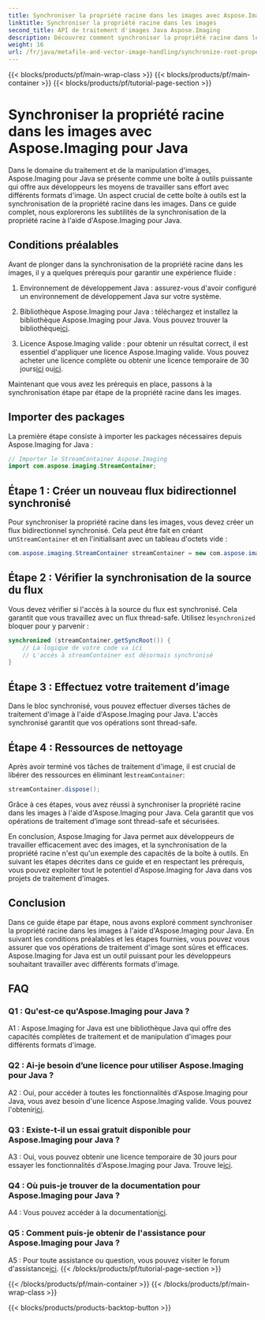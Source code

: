 ```yaml
---
title: Synchroniser la propriété racine dans les images avec Aspose.Imaging pour Java
linktitle: Synchroniser la propriété racine dans les images
second_title: API de traitement d'images Java Aspose.Imaging
description: Découvrez comment synchroniser la propriété racine dans les images à l'aide d'Aspose.Imaging pour Java. Garantissez un traitement d’image thread-safe avec ce guide étape par étape.
weight: 16
url: /fr/java/metafile-and-vector-image-handling/synchronize-root-property-in-images/
---
```


{{< blocks/products/pf/main-wrap-class >}}
{{< blocks/products/pf/main-container >}}
{{< blocks/products/pf/tutorial-page-section >}}

# Synchroniser la propriété racine dans les images avec Aspose.Imaging pour Java

Dans le domaine du traitement et de la manipulation d'images, Aspose.Imaging pour Java se présente comme une boîte à outils puissante qui offre aux développeurs les moyens de travailler sans effort avec différents formats d'image. Un aspect crucial de cette boîte à outils est la synchronisation de la propriété racine dans les images. Dans ce guide complet, nous explorerons les subtilités de la synchronisation de la propriété racine à l'aide d'Aspose.Imaging pour Java.

## Conditions préalables

Avant de plonger dans la synchronisation de la propriété racine dans les images, il y a quelques prérequis pour garantir une expérience fluide :

1. Environnement de développement Java : assurez-vous d'avoir configuré un environnement de développement Java sur votre système.

2.  Bibliothèque Aspose.Imaging pour Java : téléchargez et installez la bibliothèque Aspose.Imaging pour Java. Vous pouvez trouver la bibliothèque[ici](https://releases.aspose.com/imaging/java/).

3. Licence Aspose.Imaging valide : pour obtenir un résultat correct, il est essentiel d'appliquer une licence Aspose.Imaging valide. Vous pouvez acheter une licence complète ou obtenir une licence temporaire de 30 jours[ici](https://purchase.aspose.com/buy) ou[ici](https://purchase.aspose.com/temporary-license/).

Maintenant que vous avez les prérequis en place, passons à la synchronisation étape par étape de la propriété racine dans les images.

## Importer des packages

La première étape consiste à importer les packages nécessaires depuis Aspose.Imaging for Java :

```java
// Importer le StreamContainer Aspose.Imaging
import com.aspose.imaging.StreamContainer;
```

## Étape 1 : Créer un nouveau flux bidirectionnel synchronisé

 Pour synchroniser la propriété racine dans les images, vous devez créer un flux bidirectionnel synchronisé. Cela peut être fait en créant un`StreamContainer` et en l'initialisant avec un tableau d'octets vide :

```java
com.aspose.imaging.StreamContainer streamContainer = new com.aspose.imaging.StreamContainer(new java.io.ByteArrayInputStream(new byte[0]));
```

## Étape 2 : Vérifier la synchronisation de la source du flux

 Vous devez vérifier si l'accès à la source du flux est synchronisé. Cela garantit que vous travaillez avec un flux thread-safe. Utilisez le`synchronized` bloquer pour y parvenir :

```java
synchronized (streamContainer.getSyncRoot()) {
    // La logique de votre code va ici
    // L'accès à streamContainer est désormais synchronisé
}
```

## Étape 3 : Effectuez votre traitement d’image

Dans le bloc synchronisé, vous pouvez effectuer diverses tâches de traitement d'image à l'aide d'Aspose.Imaging pour Java. L'accès synchronisé garantit que vos opérations sont thread-safe.

## Étape 4 : Ressources de nettoyage

 Après avoir terminé vos tâches de traitement d'image, il est crucial de libérer des ressources en éliminant le`streamContainer`:

```java
streamContainer.dispose();
```

Grâce à ces étapes, vous avez réussi à synchroniser la propriété racine dans les images à l'aide d'Aspose.Imaging pour Java. Cela garantit que vos opérations de traitement d’image sont thread-safe et sécurisées.

En conclusion, Aspose.Imaging for Java permet aux développeurs de travailler efficacement avec des images, et la synchronisation de la propriété racine n'est qu'un exemple des capacités de la boîte à outils. En suivant les étapes décrites dans ce guide et en respectant les prérequis, vous pouvez exploiter tout le potentiel d'Aspose.Imaging for Java dans vos projets de traitement d'images.

## Conclusion

Dans ce guide étape par étape, nous avons exploré comment synchroniser la propriété racine dans les images à l'aide d'Aspose.Imaging pour Java. En suivant les conditions préalables et les étapes fournies, vous pouvez vous assurer que vos opérations de traitement d'image sont sûres et efficaces. Aspose.Imaging for Java est un outil puissant pour les développeurs souhaitant travailler avec différents formats d'image.

## FAQ

### Q1 : Qu'est-ce qu'Aspose.Imaging pour Java ?

A1 : Aspose.Imaging for Java est une bibliothèque Java qui offre des capacités complètes de traitement et de manipulation d'images pour différents formats d'image.

### Q2 : Ai-je besoin d’une licence pour utiliser Aspose.Imaging pour Java ?

 A2 : Oui, pour accéder à toutes les fonctionnalités d'Aspose.Imaging pour Java, vous avez besoin d'une licence Aspose.Imaging valide. Vous pouvez l'obtenir[ici](https://purchase.aspose.com/buy).

### Q3 : Existe-t-il un essai gratuit disponible pour Aspose.Imaging pour Java ?

 A3 : Oui, vous pouvez obtenir une licence temporaire de 30 jours pour essayer les fonctionnalités d'Aspose.Imaging pour Java. Trouve le[ici](https://purchase.aspose.com/temporary-license/).

### Q4 : Où puis-je trouver de la documentation pour Aspose.Imaging pour Java ?

 A4 : Vous pouvez accéder à la documentation[ici](https://reference.aspose.com/imaging/java/).

### Q5 : Comment puis-je obtenir de l'assistance pour Aspose.Imaging pour Java ?

 A5 : Pour toute assistance ou question, vous pouvez visiter le forum d'assistance[ici](https://forum.aspose.com/).
{{< /blocks/products/pf/tutorial-page-section >}}

{{< /blocks/products/pf/main-container >}}
{{< /blocks/products/pf/main-wrap-class >}}

{{< blocks/products/products-backtop-button >}}
